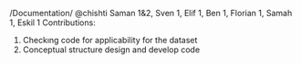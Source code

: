 /Documentation/ @chishti
Saman 1&2, Sven 1, Elif 1, Ben 1, Florian 1, Samah 1, Eskil 1
Contributions:
1. Checkıng code for applicability for the dataset
2. Conceptual structure design and develop code

